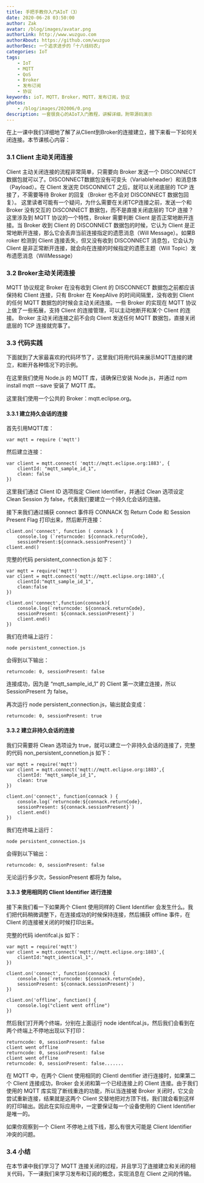 ```yaml
---
title: 手把手教你入门AIoT（3）
date: 2020-06-28 03:50:00
author: Zak
avatar: /blog/images/avatar.png
authorLink: http://www.wuzguo.com
authorAbout: https://github.com/wuzguo
authorDesc: 一个追求进步的「十八线码农」
categories: IoT
tags: 
	- IoT
	- MQTT
	- QoS
	- Broker
	- 发布订阅
	- 协议
keywords: ioT，MQTT，Broker，MQTT，发布订阅，协议
photos:
	- /blog/images/202006/0.png
description: 一套很良心的AIoT入门教程，讲解详细，附带源码演示
---
```



在上一课中我们详细地了解了从Client到Broker的连接建立，接下来看一下如何关闭连接。本节课核心内容：


### 3.1 Client 主动关闭连接
Client 主动关闭连接的流程非常简单，只需要向 Broker 发送一个 DISCONNECT 数据包就可以了。DISCONNECT数据包没有可变头（Variableheader）和消息体
（Payload）。在 Client 发送完 DISCONNECT 之后，就可以关闭底层的 TCP 连接了，不需要等待 Broker 的回复（Broker 也不会对 DISCONNECT 数据包回复）。
这里读者可能有一个疑问，为什么需要在关闭TCP连接之前，发送一个和 Broker 没有交互的 DISCONNECT 数据包，而不是直接关闭底层的 TCP 连接？
这里涉及到 MQTT 协议的一个特性，Broker 需要判断 Client 是否正常地断开连接。当 Broker 收到 Client 的 DISCONNECT 数据包的时候，它认为 Client 是正常地断开连接，那么它会丢弃当前连接指定的遗愿消息（Will Message）。如果B roker 检测到 Client 连接丢失，但又没有收到 DISCONNECT 消息包，它会认为 Client 是非正常断开连接，就会向在连接的时候指定的遗愿主题（Will Topic）发布遗愿消息（WillMessage）

### 3.2 Broker主动关闭连接
MQTT 协议规定 Broker 在没有收到 Client 的 DISCONNECT 数据包之前都应该保持和 Client 连接，只有 Broker 在 KeepAlive 的时间间隔里，没有收到 Client 的任何 MQTT 数据包的时候会主动关闭连接。一些 Broker 的实现在 MQTT 协议上做了一些拓展，支持 Client 的连接管理，可以主动地断开和某个 Client 的连接。
Broker 主动关闭连接之前不会向 Client 发送任何 MQTT 数据包，直接关闭底层的 TCP 连接就完事了。

### 3.3 代码实践
下面就到了大家最喜欢的代码环节了，这里我们将用代码来展示MQTT连接的建立，和断开各种情况下的示例。

在这里我们使用 Node.js 的 MQTT 库，请确保已安装 Node.js，并通过 npm install mqtt --save 安装了 MQTT 库。

这里我们使用一个公共的 Broker：mqtt.eclipse.org。

#### 3.3.1 建立持久会话的连接

首先引用MQTT库：

```
var mqtt = require ('mqtt')
```

然后建立连接：

```
var client = mqtt.connect( 'mqtt://mqtt.eclipse.org:1883', {
	clientId: "mqtt_sample_id_1",
	clean: false
})
```

这里我们通过 Client ID 选项指定 Client Identifier，并通过 Clean 选项设定 Clean Session 为 false，代表我们要建立一个持久化会话的连接。

接下来我们通过捕获 connect 事件将 CONNACK 包 Return Code 和 Session Present Flag 打印出来，然后断开连接：

```
client.on('connect', function ( connack ) {
	console.log (`returncode: ${connack.returnCode},
	sessionPresent:${connack.sessionPresent}`)
client.end()
```

完整的代码 persistent_connection.js 如下：

```
var mqtt = require('mqtt')
var client = mqtt.connect('mqtt://mqtt.eclipse.org:1883',{
	clientId:"mqtt_sample_id_1",
	clean:false
})

client.on('connect',function(connack){
	console.log(`returncode: ${connack.returnCode},
	sessionPresent: ${connack.sessionPresent}`)
	client.end()
})
```

我们在终端上运行：

```
node persistent_connection.js
```

会得到以下输出：

```
returncode: 0, sessionPresent: false
```

连接成功，因为是 “mqtt_sample_id_1” 的 Client 第一次建立连接，所以 SessionPresent 为 false。

再次运行 node persistent_connection.js，输出就会变成：

```
returncode: 0, sessionPresent: true
```


#### 3.3.2 建立非持久会话的连接
我们只需要将 Clean 选项设为 true，就可以建立一个非持久会话的连接了，完整的代码 non_persistent_connetion.js 如下：

```
var mqtt = require('mqtt')
var client = mqtt.connect('mqtt://mqtt.eclipse.org:1883',{
	clientId: "mqtt_sample_id_1",
	clean: true
})

client.on('connect', function(connack ) {
	console.log(`returncode:${connack.returnCode},
	sessionPresent: ${connack.sessionPresent}`)
	client.end()
})
```

我们在终端上运行：

```
node persistent_connection.js
```

会得到以下输出：

```
returncode: 0, sessionPresent: false
```

无论运行多少次，SessionPresent 都将为 false。

#### 3.3.3 使用相同的 Client Identifier 进行连接

接下来我们看一下如果两个 Client 使用同样的 Client Identifier 会发生什么。我们把代码稍微调整下，在连接成功的时候保持连接，然后捕获 offline 事件，在 Client 的连接被关闭的时候打印出来。

完整的代码 identifcal.js 如下：

```
var mqtt = require('mqtt')
var client = mqtt.connect('mqtt://mqtt.eclipse.org:1883',{
	clientId:"mqtt_identical_1",
})

client.on('connect', function(connack) {
	console.log(`returncode: ${connack.returnCode},
	sessionPresent: ${connack.sessionPresent}`)
})

client.on('offline', function() {
	console.log("client went offline")
})
```

然后我们打开两个终端，分别在上面运行 node identifcal.js，然后我们会看到在两个终端上不停地出现以下打印：

```
returncode: 0, sessionPresent: false
client went offline
returncode: 0, sessionPresent: false
client went offline
returncode: 0, sessionPresent: false.......
```

在 MQTT 中，在两个 Client 使用相同的 ClientI dentifier 进行连接时，如果第二个 Client 连接成功，Broker 会关闭和第一个已经连接上的 Client 连接。由于我们使用的 MQTT 库实现了断线重连的功能，所以当连接被 Broker 关闭时，它又会尝试重新连接，结果就是这两个 Client 交替地把对方顶下线，我们就会看到这样的打印输出。因此在实际应用中，一定要保证每一个设备使用的 Client Identifier 是唯一的。

如果你观察到一个 Client 不停地上线下线，那么有很大可能是 Client Identifier 冲突的问题。

### 3.4 小结

在本节课中我们学习了 MQTT 连接关闭的过程，并且学习了连接建立和关闭的相关代码，下一课我们来学习发布和订阅的概念，实现消息在 Client 之间的传输。